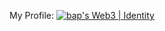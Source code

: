 My Profile: 
[![bap's Web3 | Identity](https://stats.quine.sh/bap/web3?theme=dark)](https://quine.sh)
